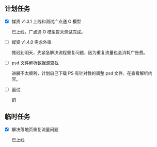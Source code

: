 ## 计划任务

- [x] 媒资 v1.3.1 上线和测试广点通 O 模型

  已上线，广点通 O 模型暂未测试完成。

- [ ] 媒资 v1.4.0 需求外审

  推迟到明天，先紧急解决流程重复问题，因为重复流量也会消耗广告费。

- [ ] psd 文件解析数据源查找

  进展不太顺利，计划自己下载 PS 有针对性的调整 psd 文件，在查看解析内容。

- [ ] 面试

  鸽

## 临时任务

- [x] 解决落地页重复流量问题

  已上线
